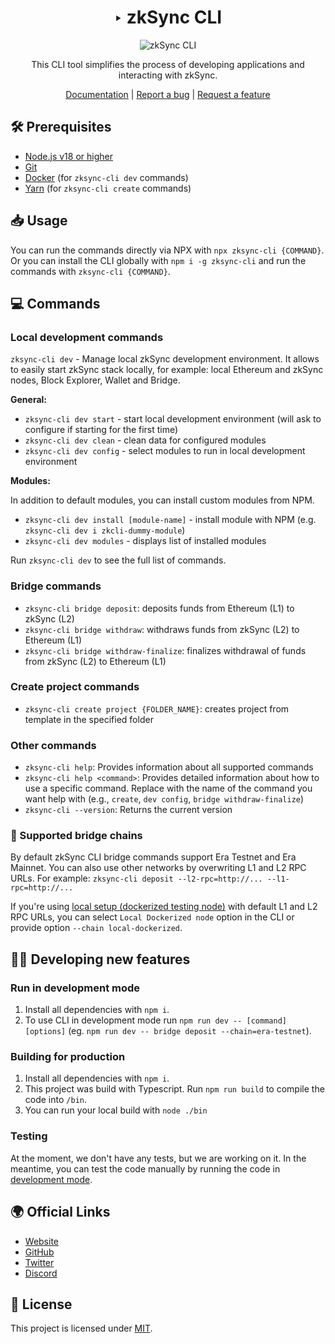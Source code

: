<div align="center">

# ‣ zkSync CLI 

![zkSync CLI](./zksync-cli-banner.png)

This CLI tool simplifies the process of developing applications and interacting with zkSync.

[Documentation](https://era.zksync.io/docs/tools/zksync-cli) | [Report a bug](https://github.com/matter-labs/zksync-cli/issues/new) | [Request a feature](https://github.com/matter-labs/zksync-cli/issues/new)

[pr-welcome]: https://img.shields.io/static/v1?color=indigo&label=PRs&style=flat&message=welcome

</div>

## 🛠 Prerequisites

- [Node.js v18 or higher](https://nodejs.org/en)
- [Git](https://git-scm.com/downloads)
- [Docker](https://www.docker.com/get-started/) (for `zksync-cli dev` commands)
- [Yarn](https://v3.yarnpkg.com/getting-started/install) (for `zksync-cli create` commands)

## 📥 Usage

You can run the commands directly via NPX with `npx zksync-cli {COMMAND}`.
Or you can install the CLI globally with `npm i -g zksync-cli` and run the commands with `zksync-cli {COMMAND}`.

## 💻 Commands

### Local development commands
`zksync-cli dev` - Manage local zkSync development environment. It allows to easily start zkSync stack locally, for example: local Ethereum and zkSync nodes, Block Explorer, Wallet and Bridge.

**General:**
- `zksync-cli dev start` - start local development environment (will ask to configure if starting for the first time)
- `zksync-cli dev clean` - clean data for configured modules
- `zksync-cli dev config` - select modules to run in local development environment

**Modules:**

In addition to default modules, you can install custom modules from NPM.

- `zksync-cli dev install [module-name]` - install module with NPM (e.g. `zksync-cli dev i zkcli-dummy-module`)
- `zksync-cli dev modules` - displays list of installed modules

Run `zksync-cli dev` to see the full list of commands.

### Bridge commands
- `zksync-cli bridge deposit`: deposits funds from Ethereum (L1) to zkSync (L2)
- `zksync-cli bridge withdraw`: withdraws funds from zkSync (L2) to Ethereum (L1)
- `zksync-cli bridge withdraw-finalize`: finalizes withdrawal of funds from zkSync (L2) to Ethereum (L1)

### Create project commands
- `zksync-cli create project {FOLDER_NAME}`: creates project from template in the specified folder

### Other commands
- `zksync-cli help`: Provides information about all supported commands
- `zksync-cli help <command>`: Provides detailed information about how to use a specific command. Replace <command> with the name of the command you want help with (e.g., `create`, `dev config`, `bridge withdraw-finalize`)
- `zksync-cli --version`: Returns the current version


### 🔗 Supported bridge chains

By default zkSync CLI bridge commands support Era Testnet and Era Mainnet. You can also use other networks by overwriting L1 and L2 RPC URLs. For example: `zksync-cli deposit --l2-rpc=http://... --l1-rpc=http://...`

If you're using [local setup (dockerized testing node)](https://github.com/matter-labs/local-setup) with default L1 and L2 RPC URLs, you can select `Local Dockerized node` option in the CLI or provide option `--chain local-dockerized`.

## 👩‍💻 Developing new features

### Run in development mode

1. Install all dependencies with `npm i`.
2. To use CLI in development mode run `npm run dev -- [command] [options]` (eg. `npm run dev -- bridge deposit --chain=era-testnet`).

### Building for production

1. Install all dependencies with `npm i`.
2. This project was build with Typescript. Run `npm run build` to compile the code into `/bin`.
3. You can run your local build with `node ./bin`

### Testing

At the moment, we don't have any tests, but we are working on it.
In the meantime, you can test the code manually by running the code in [development mode](#run-in-development-mode).

## 🌍 Official Links

- [Website](https://zksync.io/)
- [GitHub](https://github.com/matter-labs)
- [Twitter](https://twitter.com/zksync)
- [Discord](https://join.zksync.dev/)

## 📜 License

This project is licensed under [MIT](./LICENSE-MIT).